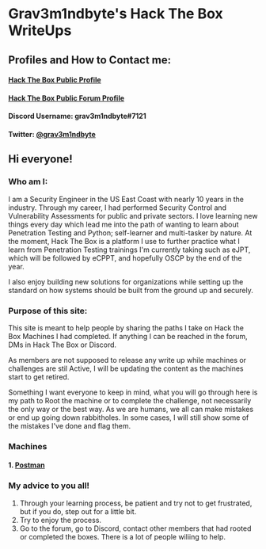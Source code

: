 # Grav3m1ndbyte's Hack The Box WriteUps




## Profiles and How to Contact me:
#### [Hack The Box Public Profile](https://www.hackthebox.eu/profile/75471)
#### [Hack The Box Public Forum Profile](https://forum.hackthebox.eu/profile/grav3m1ndbyte)
#### Discord Username: grav3m1ndbyte#7121
#### Twitter: [@grav3m1ndbyte](https://twitter.com/grav3m1ndbyte)




## Hi everyone!


### Who am I:

  I am a Security Engineer in the US East Coast with nearly 10 years in the industry. Through my career, I had performed Security Control and Vulnerability Assessments for public and private sectors. I love learning new things every day which lead me into the path of wanting to learn about Penetration Testing and Python; self-learner and multi-tasker by nature. At the moment, Hack The Box is a platform I use to further practice what I learn from Penetration Testing trainings I'm currently taking such as eJPT, which will be followed by eCPPT, and hopefully OSCP by the end of the year.

  I also enjoy building new solutions for organizations while setting up the standard on how systems should be built from the ground up and securely.




### Purpose of this site:

  This site is meant to help people by sharing the paths I take on Hack the Box Machines I had completed. If anything I can be reached in the forum, DMs in Hack The Box or Discord. 

  As members are not supposed to release any write up while machines or challenges are stil Active, I will be updating the content as the machines start to get retired.

  Something I want everyone to keep in mind, what you will go through here is my path to Root the machine or to complete the challenge, not necessarily the only way or the best way. As we are humans, we all can make mistakes or end up going down rabbitholes. In some cases, I will still show some of the mistakes I've done and flag them.




###  Machines
#### 1. [Postman](/Postman/postman.md)




### My advice to you all!

1. Through your learning process, be patient and try not to get frustrated, but if you do, step out for a little bit.
2. Try to enjoy the process.
3. Go to the forum, go to Discord, contact other members that had rooted or completed the boxes. There is a lot of people wiliing to help.
